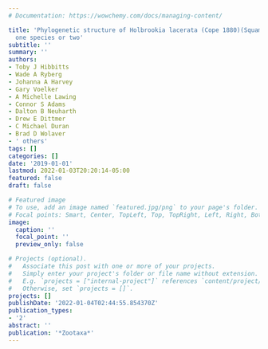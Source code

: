 ```yaml
---
# Documentation: https://wowchemy.com/docs/managing-content/

title: 'Phylogenetic structure of Holbrookia lacerata (Cope 1880)(Squamata: Phrynosomatidae):
  one species or two'
subtitle: ''
summary: ''
authors:
- Toby J Hibbitts
- Wade A Ryberg
- Johanna A Harvey
- Gary Voelker
- A Michelle Lawing
- Connor S Adams
- Dalton B Neuharth
- Drew E Dittmer
- C Michael Duran
- Brad D Wolaver
- ' others'
tags: []
categories: []
date: '2019-01-01'
lastmod: 2022-01-03T20:20:14-05:00
featured: false
draft: false

# Featured image
# To use, add an image named `featured.jpg/png` to your page's folder.
# Focal points: Smart, Center, TopLeft, Top, TopRight, Left, Right, BottomLeft, Bottom, BottomRight.
image:
  caption: ''
  focal_point: ''
  preview_only: false

# Projects (optional).
#   Associate this post with one or more of your projects.
#   Simply enter your project's folder or file name without extension.
#   E.g. `projects = ["internal-project"]` references `content/project/deep-learning/index.md`.
#   Otherwise, set `projects = []`.
projects: []
publishDate: '2022-01-04T02:44:55.854370Z'
publication_types:
- '2'
abstract: ''
publication: '*Zootaxa*'
---
```

